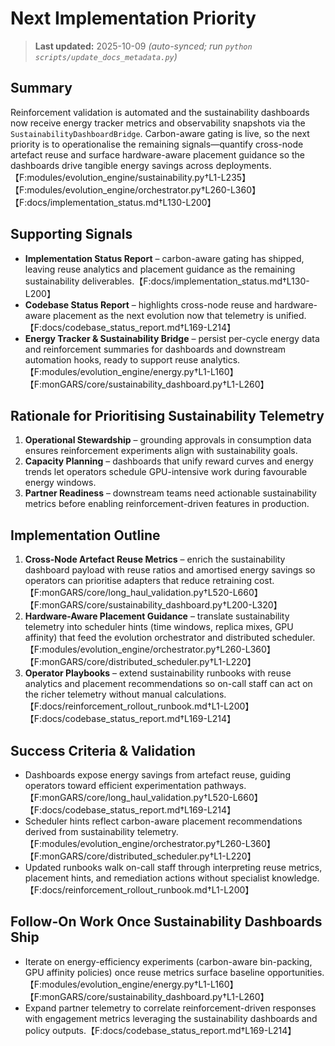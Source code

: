 # Next Implementation Priority

> **Last updated:** 2025-10-09 _(auto-synced; run `python scripts/update_docs_metadata.py`)_

## Summary

Reinforcement validation is automated and the sustainability dashboards now
receive energy tracker metrics and observability snapshots via the
`SustainabilityDashboardBridge`. Carbon-aware gating is live, so the next
priority is to operationalise the remaining signals—quantify cross-node
artefact reuse and surface hardware-aware placement guidance so the dashboards
drive tangible energy savings across deployments.【F:modules/evolution_engine/sustainability.py†L1-L235】【F:modules/evolution_engine/orchestrator.py†L260-L360】【F:docs/implementation_status.md†L130-L200】

## Supporting Signals

- **Implementation Status Report** – carbon-aware gating has shipped, leaving
  reuse analytics and placement guidance as the remaining sustainability
  deliverables.【F:docs/implementation_status.md†L130-L200】
- **Codebase Status Report** – highlights cross-node reuse and hardware-aware
  placement as the next evolution now that telemetry is unified.【F:docs/codebase_status_report.md†L169-L214】
- **Energy Tracker & Sustainability Bridge** – persist per-cycle energy data and
  reinforcement summaries for dashboards and downstream automation hooks, ready
  to support reuse analytics.【F:modules/evolution_engine/energy.py†L1-L160】【F:monGARS/core/sustainability_dashboard.py†L1-L260】

## Rationale for Prioritising Sustainability Telemetry

1. **Operational Stewardship** – grounding approvals in consumption data ensures
   reinforcement experiments align with sustainability goals.
2. **Capacity Planning** – dashboards that unify reward curves and energy trends
   let operators schedule GPU-intensive work during favourable energy windows.
3. **Partner Readiness** – downstream teams need actionable sustainability
   metrics before enabling reinforcement-driven features in production.

## Implementation Outline

1. **Cross-Node Artefact Reuse Metrics** – enrich the sustainability dashboard
   payload with reuse ratios and amortised energy savings so operators can
   prioritise adapters that reduce retraining cost.【F:monGARS/core/long_haul_validation.py†L520-L660】【F:monGARS/core/sustainability_dashboard.py†L200-L320】
2. **Hardware-Aware Placement Guidance** – translate sustainability telemetry
   into scheduler hints (time windows, replica mixes, GPU affinity) that feed the
   evolution orchestrator and distributed scheduler.【F:modules/evolution_engine/orchestrator.py†L260-L360】【F:monGARS/core/distributed_scheduler.py†L1-L220】
3. **Operator Playbooks** – extend sustainability runbooks with reuse analytics
   and placement recommendations so on-call staff can act on the richer
   telemetry without manual calculations.【F:docs/reinforcement_rollout_runbook.md†L1-L200】【F:docs/codebase_status_report.md†L169-L214】

## Success Criteria & Validation

- Dashboards expose energy savings from artefact reuse, guiding operators toward
  efficient experimentation pathways.【F:monGARS/core/long_haul_validation.py†L520-L660】【F:docs/codebase_status_report.md†L169-L214】
- Scheduler hints reflect carbon-aware placement recommendations derived from
  sustainability telemetry.【F:modules/evolution_engine/orchestrator.py†L260-L360】【F:monGARS/core/distributed_scheduler.py†L1-L220】
- Updated runbooks walk on-call staff through interpreting reuse metrics,
  placement hints, and remediation actions without specialist
  knowledge.【F:docs/reinforcement_rollout_runbook.md†L1-L200】

## Follow-On Work Once Sustainability Dashboards Ship

- Iterate on energy-efficiency experiments (carbon-aware bin-packing, GPU
  affinity policies) once reuse metrics surface baseline opportunities.【F:modules/evolution_engine/energy.py†L1-L160】【F:monGARS/core/sustainability_dashboard.py†L1-L260】
- Expand partner telemetry to correlate reinforcement-driven responses with
  engagement metrics leveraging the sustainability dashboards and policy
  outputs.【F:docs/codebase_status_report.md†L169-L214】
